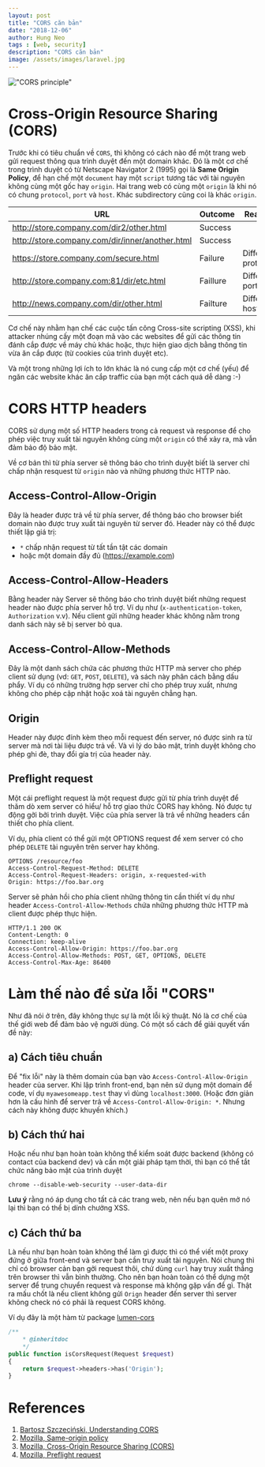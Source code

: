 ```yaml
---
layout: post
title: "CORS căn bản" 
date: "2018-12-06"
author: Hung Neo
tags : [web, security]
description: "CORS căn bản"
image: /assets/images/laravel.jpg
---
```


!["CORS principle"](https://mdn.mozillademos.org/files/14295/CORS_principle.png "CORS princile")

# Cross-Origin Resource Sharing (CORS)

Trước khi có tiêu chuẩn về `CORS`, thì không có cách nào để một trang web gửi request thông qua trình duyệt đến một domain khác. Đó là một cơ chế trong trình duyệt có từ Netscape Navigator 2 (1995) gọi là **Same Origin Policy**, để hạn chế một `document` hay một `script` tương tác với tài nguyên không cùng một gốc hay `origin`. Hai trang web có cùng một `origin` là khi nó có chung `protocol`, `port` và `host`. Khác subdirectory cũng coi là khác `origin`.

| URL                                             | Outcome  | Reason             |
|-------------------------------------------------|----------|--------------------|
| http://store.company.com/dir2/other.html        | Success  |                    |
| http://store.company.com/dir/inner/another.html | Success  |                    |
| https://store.company.com/secure.html           | Failure  | Different protocol |
| http://store.company.com:81/dir/etc.html        | Faillure | Different port     |
| http://news.company.com/dir/other.html          | Failture | Different host     |

Cơ chế này nhằm hạn chế các cuộc tấn công Cross-site scripting (XSS), khi attacker nhúng cấy một đoạn mã vào các websites để gửi các thông tin đánh cắp được về máy chủ khác hoặc, thực hiện giao dịch bằng thông tin vừa ăn cắp được (từ cookies của trình duyệt etc).

Và một trong những lợi ích to lớn khác là nó cung cấp một cơ chế (yếu) để ngăn các website khác ăn cắp traffic của bạn một cách quá dễ dàng :-)

# CORS HTTP headers
CORS sử dụng một số HTTP headers trong cả request và response để cho phép việc truy xuất tài nguyên không cùng một `origin` có thể xảy ra, mà vẫn đảm bảo độ bảo mật.

Về cơ bản thì từ phía server sẽ thông báo cho trình duyệt biết là server chỉ chấp nhận resquest từ `origin` nào và những phương thức HTTP nào. 

## Access-Control-Allow-Origin

Đây là header được trả về từ phía server, để thông báo cho browser biết domain nào được truy xuất tài nguyên từ server đó. Header này có thể được thiết lập giá trị:
- `*` chấp nhận request từ tất tần tật các domain
- hoặc một domain đầy đủ (https://example.com)

## Access-Control-Allow-Headers
Bằng header này Server sẽ thông báo cho trình duyệt biết những request header nào được phía server hỗ trợ. Ví dụ như (`x-authentication-token`, `Authorization` v.v). Nếu client gửi những header khác không nằm trong danh sách này sẽ bị server bỏ qua.

## Access-Control-Allow-Methods

Đây là một danh sách chứa các phương thức HTTP mà server cho phép client sử dụng (vd: `GET`, `POST`, `DELETE`), và sách này phân cách bằng dấu phẩy. Ví dụ có những trường hợp server chỉ cho phép truy xuất, nhưng không cho phép cập nhật hoặc xoá tài nguyên chẳng hạn.

## Origin

Header này được đính kèm theo mỗi request đến server, nó được sinh ra từ server mà nơi tài liệu được trả về. Và vì lý do bảo mật, trình duyệt không cho phép ghi đè, thay đổi gía trị của header này.

## Preflight request

Một cái preflight request là một request được gửi từ phía trình duyệt để thăm dò xem server có hiểu/ hỗ trợ giao thức CORS hay không. Nó được tự động gởi bởi trình duyệt. Việc của phía server là trả về những headers cần thiết cho phía client.

Ví dụ, phía client có thể gửi một OPTIONS request để xem server có cho phép `DELETE` tài nguyên trên server hay không.

```
OPTIONS /resource/foo 
Access-Control-Request-Method: DELETE 
Access-Control-Request-Headers: origin, x-requested-with
Origin: https://foo.bar.org
```

Server sẽ phản hồi cho phía client những thông tin cần thiết ví dụ như header `Access-Control-Allow-Methods` chứa những phương thức HTTP mà client được phép thực hiện.

```
HTTP/1.1 200 OK
Content-Length: 0
Connection: keep-alive
Access-Control-Allow-Origin: https://foo.bar.org
Access-Control-Allow-Methods: POST, GET, OPTIONS, DELETE
Access-Control-Max-Age: 86400
```

# Làm thế nào để sửa lỗi "CORS"

Như đã nói ở trên, đây không thực sự là một lỗi kỹ thuật. Nó là cơ chế của thế giới web để đảm bảo vệ người dùng. Có một số cách để giải quyết vấn đề này:

## a) Cách tiêu chuẩn 
Để "fix lỗi" này là thêm domain của bạn vào `Access-Control-Allow-Origin` header của server. Khi lập trình front-end, bạn nên sử dụng một domain để code, ví dụ `myawesomeapp.test` thay vì dùng `localhost:3000`. (Hoặc đơn giản hơn là cấu hình để server trả về `Access-Control-Allow-Origin: *`. Nhưng cách này không được khuyến khích.)

## b) Cách thứ hai 
Hoặc nếu như bạn hoàn toàn không thể kiểm soát được backend (không có contact của backend dev) và cần một giải pháp tạm thời, thì bạn có thể tắt chức năng bảo mật của trình duyệt

```
chrome --disable-web-security --user-data-dir
```

**Lưu ý** rằng nó áp dụng cho tất cả các trang web, nên nếu bạn quên mở nó lại thì bạn có thể bị dính chưởng XSS.

## c) Cách thứ ba
Là nếu như bạn hoàn toàn không thể làm gì được thì có thể viết một proxy đứng ở giữa front-end và server bạn cần truy xuất tài nguyên. Nói chung thì chỉ có browser cản bạn gởi request thôi, chứ dùng `curl` hay truy xuất thẳng trên browser thì vẫn bình thường. Cho nên bạn hoàn toàn có thể dựng một server để trung chuyển request và response mà không gặp vấn để gì. Thật ra mấu chốt là nếu client không gửi `Orign` header đến server thì server không check nó có phải là request CORS không.

Ví dụ đây là một hàm từ package [lumen-cors](https://github.com/digiaonline/lumen-cors)

```php
/**
    * @inheritdoc
    */
public function isCorsRequest(Request $request)
{
    return $request->headers->has('Origin');
}
```

# References
1. [Bartosz Szczeciński, Understanding CORS](https://medium.com/@baphemot/understanding-cors-18ad6b478e2b)
2. [Mozilla, Same-origin policy](https://developer.mozilla.org/en-US/docs/Web/Security/Same-origin_policy)
3. [Mozilla, Cross-Origin Resource Sharing (CORS)](https://developer.mozilla.org/en-US/docs/Web/HTTP/CORS)
4. [Mozilla, Preflight request](https://developer.mozilla.org/en-US/docs/Glossary/Preflight_request)